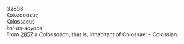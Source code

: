 G2858  
Κολοσσαεύς  
Kolossaeus  
*kol-os-sayoos‘*  
From [2857](g2857) a *Colossaean*, that is, inhabitant of Colossae: -
Colossian.  
